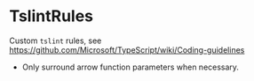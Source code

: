 # TslintRules

Custom `tslint` rules, see <https://github.com/Microsoft/TypeScript/wiki/Coding-guidelines>

- Only surround arrow function parameters when necessary.